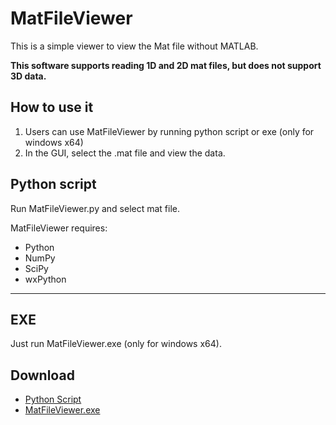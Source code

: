 # MatFileViewer
This is a simple viewer to view the Mat file without MATLAB.

**This software supports reading 1D and 2D mat files, but does not support 3D data.**

## How to use it

1. Users can use MatFileViewer by running python script or exe (only for windows x64)
2. In the GUI, select the .mat file and view the data.



## Python script
Run MatFileViewer.py and select mat file.

MatFileViewer requires:

- Python 
- NumPy 
- SciPy 
- wxPython
--------------------------

## EXE
Just run MatFileViewer.exe (only for windows x64).

## Download
- [Python Script](https://github.com/worlddatong/MatFileViewer/blob/main/Script/MatFileViewer.py)
- [MatFileViewer.exe](https://github.com/worlddatong/MatFileViewer/releases/tag/1.0)
